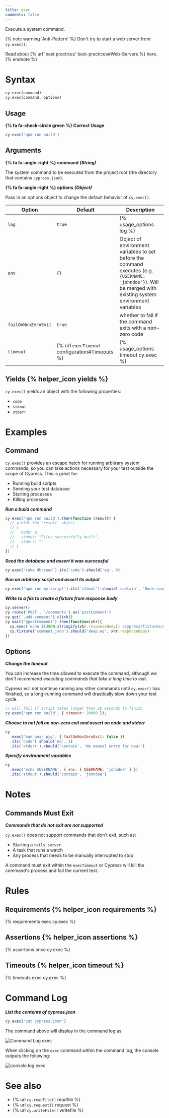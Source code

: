 ```yaml
---
title: exec
comments: false
---
```


Execute a system command.

{% note warning 'Anti-Pattern' %}
Don't try to start a web server from `cy.exec()`.

Read about {% url 'best practices' best-practices#Web-Servers %} here.
{% endnote %}

# Syntax

```javascript
cy.exec(command)
cy.exec(command, options)
```

## Usage

**{% fa fa-check-circle green %} Correct Usage**

```javascript
cy.exec('npm run build')    
```

## Arguments

**{% fa fa-angle-right %} command** ***(String)***

The system command to be executed from the project root (the directory that contains `cypress.json`).

**{% fa fa-angle-right %} options** ***(Object)***

Pass in an options object to change the default behavior of `cy.exec()`.

Option | Default | Description
--- | --- | ---
`log` | `true` | {% usage_options log %}
`env` | `{}` | Object of environment variables to set before the command executes (e.g. `{USERNAME: 'johndoe'}`). Will be merged with existing system environment variables
`failOnNonZeroExit` | `true` | whether to fail if the command exits with a non-zero code
`timeout` | {% url `execTimeout` configuration#Timeouts %} | {% usage_options timeout cy.exec %}

## Yields {% helper_icon yields %}

`cy.exec()` yields an object with the following properties:
- `code`
- `stdout`
- `stderr`

# Examples

## Command

`cy.exec()` provides an escape hatch for running arbitrary system commands, so you can take actions necessary for your test outside the scope of Cypress. This is great for:

- Running build scripts
- Seeding your test database
- Starting processes
- Killing processes

***Run a build command***

```javascript
cy.exec('npm run build').then(function (result) {
  // yields the 'result' object
  // {
  //   code: 0,
  //   stdout: "Files successfully built",
  //   stderr: ""
  // }
})
```

***Seed the database and assert it was successful***

```javascript
cy.exec('rake db:seed').its('code').should('eq', 0)
```

***Run an arbitrary script and assert its output***

```javascript
cy.exec('npm run my-script').its('stdout').should('contain', 'Done running the script')
```

***Write to a file to create a fixture from response body***
```javascript
cy.server()
cy.route('POST', '/comments').as('postComment')
cy.get('.add-comment').click()
cy.wait('@postComment').then(function(xhr){
  cy.exec(`echo ${JSON.stringify(xhr.responseBody)} >cypress/fixtures/comment.json`)
  cy.fixture('comment.json').should('deep.eq', xhr.responseBody)
})
```

## Options

***Change the timeout***

You can increase the time allowed to execute the command, although *we don't recommend executing commands that take a long time to exit*.

Cypress will *not* continue running any other commands until `cy.exec()` has finished, so a long-running command will drastically slow down your test cycle.

```javascript
// will fail if script takes longer than 20 seconds to finish
cy.exec('npm run build', { timeout: 20000 });
```

***Choose to not fail on non-zero exit and assert on code and stderr***

```javascript
cy
  .exec('man bear pig', { failOnNonZeroExit: false })
  .its('code').should('eq', 1)
  .its('stderr').should('contain', 'No manual entry for bear')
```

***Specify environment variables***

```javascript
cy
  .exec('echo $USERNAME', { env: { USERNAME: 'johndoe' } })
  .its('stdout').should('contain', 'johndoe')
```

# Notes

## Commands Must Exit

***Commands that do not exit are not supported***

`cy.exec()` does not support commands that don't exit, such as:

- Starting a `rails server`
- A task that runs a watch
- Any process that needs to be manually interrupted to stop

A command must exit within the `execTimeout` or Cypress will kill the command's process and fail the current test.

# Rules

## Requirements {% helper_icon requirements %}

{% requirements exec cy.exec %}

## Assertions {% helper_icon assertions %}

{% assertions once cy.exec %}

## Timeouts {% helper_icon timeout %}

{% timeouts exec cy.exec %}

# Command Log

***List the contents of cypress.json***

```javascript
cy.exec('cat cypress.json')
```

The command above will display in the command log as:

![Command Log exec](/img/api/exec/exec-cat-in-shell.png)

When clicking on the `exec` command within the command log, the console outputs the following:

![console.log exec](/img/api/exec/console-shows-code-shell-stderr-and-stdout-for-exec.png)

# See also

- {% url `cy.readFile()` readfile %}
- {% url `cy.request()` request %}
- {% url `cy.writeFile()` writefile %}
